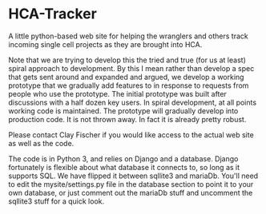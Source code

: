 # HCA-Tracker
A little python-based web site for helping the wranglers and others track incoming single cell projects as they are brought 
into HCA.

Note that we are trying to develop this the tried and true (for us at least) spiral approach to development.
By this I mean rather than develop a spec that gets sent around and expanded and argued,  we develop a working
prototype that we gradually add features to in response to requests from people who use the prototype.
The initial prototype was built after discussions with a half dozen key users.  In spiral development,
at all points working code is maintained.   The prototype will gradually develop into production code. It is
not thrown away.  In fact it is already pretty robust. 

Please contact Clay Fischer if you would like access to the actual web site as well as the code.  

The code is in Python 3, and relies on Django and a database.  Django fortunately is flexible about what database
it connects to, so long as it supports SQL.  We have flipped it between sqllite3 and mariaDb.  You'll need to edit
the mysite/settings.py file in the database section to point it to your own database, or just comment out the mariaDb
stuff and uncomment the sqllite3 stuff for a quick look.
